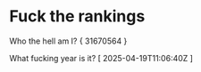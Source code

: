 # Fuck the rankings

Who the hell am I?
{ 31670564 }

What fucking year is it?
[ 2025-04-19T11:06:40Z ]
